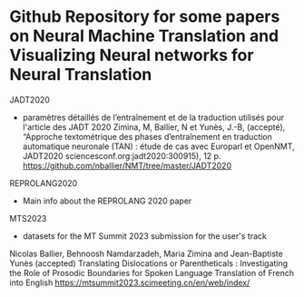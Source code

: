 # Github Repository for some papers on Neural Machine Translation and  Visualizing Neural networks for Neural Translation

JADT2020 
- paramètres détaillés de l’entraînement et de la traduction utilisés pour l'article des JADT 2020
Zimina, M, Ballier, N et Yunès, J.-B, (accepté), “Approche textométrique des phases d’entraînement en traduction automatique neuronale (TAN) : étude de cas avec Europarl et OpenNMT, JADT2020 sciencesconf.org:jadt2020:300915), 12 p.
<https://github.com/nballier/NMT/tree/master/JADT2020>

REPROLANG2020
- Main info about the REPROLANG 2020 paper

MTS2023 
- datasets for the MT Summit 2023 submission for the user's track

Nicolas Ballier, Behnoosh Namdarzadeh, Maria Zimina and Jean-Baptiste Yunès (accepted) Translating Dislocations or Parentheticals : Investigating the Role of Prosodic Boundaries for Spoken Language Translation of French into English 
<https://mtsummit2023.scimeeting.cn/en/web/index/>


